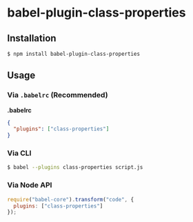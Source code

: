 # babel-plugin-class-properties



## Installation

```sh
$ npm install babel-plugin-class-properties
```

## Usage

### Via `.babelrc` (Recommended)

**.babelrc**

```json
{
  "plugins": ["class-properties"]
}
```

### Via CLI

```sh
$ babel --plugins class-properties script.js
```

### Via Node API

```javascript
require("babel-core").transform("code", {
  plugins: ["class-properties"]
});
```

